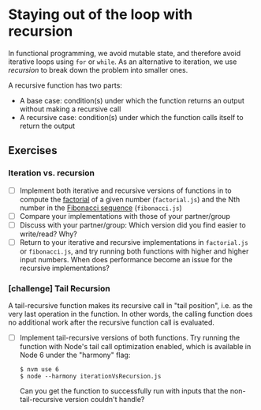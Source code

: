 # Staying out of the loop with recursion

In functional programming, we avoid mutable state, and therefore avoid iterative loops using `for` or `while`. As an alternative to iteration, we use _recursion_ to break down the problem into smaller ones.

A recursive function has two parts:
- A base case: condition(s) under which the function returns an output without making a recursive call
- A recursive case: condition(s) under which the function calls itself to return the output


## Exercises

### Iteration vs. recursion
  - [ ] Implement both iterative and recursive versions of functions in to compute the [factorial](https://en.wikipedia.org/wiki/Factorial) of a given number (`factorial.js`) and the Nth number in the [Fibonacci sequence](https://en.wikipedia.org/wiki/Fibonacci_number) (`fibonacci.js`)
  - [ ] Compare your implementations with those of your partner/group
  - [ ] Discuss with your partner/group: Which version did you find easier to write/read? Why?
  - [ ] Return to your iterative and recursive implementations in `factorial.js` or `fibonacci.js`, and try running both functions with higher and higher input numbers. When does performance become an issue for the recursive implementations?

### [challenge] Tail Recursion

  A tail-recursive function makes its recursive call in "tail position", i.e. as the very last operation in the function. In other words, the calling function does no additional work after the recursive function call is evaluated.

  - [ ] Implement tail-recursive versions of both functions. Try running the function with Node's tail call optimization enabled, which is available in Node 6 under the "harmony" flag:
    ```
    $ nvm use 6
    $ node --harmony iterationVsRecursion.js
    ```
    Can you get the function to successfully run with inputs that the non-tail-recursive version couldn't handle?